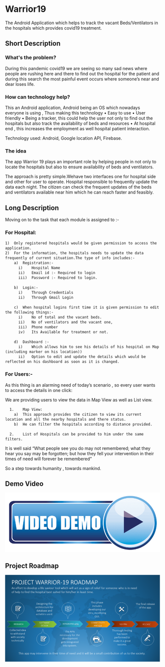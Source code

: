 # Warrior19
The Android Application which helps to track the vacant Beds/Ventilators in the hospitals which provides covid19 treatment.

## Short Description

### What's the problem?
During this pandemic covid19 we are seeing so many sad news where people are rushing here and there to find out the hospital for the patient and during this search the most painful event occurs where someone’s near and dear loses life.

### How can technology help?
This an Android application, Android being an OS which nowadays everyone is using , Thus making this technology
•	Easy to use
•	User friendly
•	Being a tracker, this could help the user not only to find out the hospitals but also track the availability of beds and resources
•	 At hospital end , this increases the employment as well hospital patient interaction.

Technology used: Android, Google location API, Firebase.

### The idea
The app Warrior 19 plays an important role by helping people in not only to locate the hospitals but also to ensure availability of beds and ventilators.

The approach is pretty simple.Wehave two interfaces one for hospital side and other for user to operate. Hospital responsible to frequently update the data each night. The citizen can check the frequent updates of the beds and ventilators available near him which he can reach faster and feasibly.


## Long Description
Moving on to the task that each module is assigned to :-

### For Hospital:

    1)	Only registered hospitals would be given permission to access the application. 
    2)	For the information, the hospitals needs to update the data frequently of current situation.The type of info includes:-
        a)	Registration:-
          i)	Hospital Name
          ii)	Email id :- Required to login
          iii)	Password :- Required to login.

        b)	Login:-
          i)	Through Credentials
          ii)	Through Gmail Login

        c)	When hospital logins first time it is given permission to edit the following things:-
          i)	No of total and the vacant beds.
          ii)	No of ventilators and the vacant one,
          iii)	Phone number
          iv)	Its Available for treatment or not.

        d)	Dashboard :- 
          i)	Which allows him to see his details of his hospital on Map (including marker on his location))
          ii)	Option to edit and update the details which would be reflected on his dashboard as soon as it is changed.

### For Users:-
As this thing is an alarming need of today’s scenario , so every user wants to access the details in one click:

We are providing users to view the data in Map View as well as List view.
   
      1.	Map View:
        a)	This approach provides the citizen to view its current location and all the nearby hospitals and there status.
        b)	He can filter the hospitals according to distance provided.

      2.	List of Hospitals can be provided to him under the same filters.

It is well said “What people see you do may not remembered; what they hear you say may be forgotten; but how they fell your intervention in their times of need will forever be remembered”

So a step towards humanity , towards mankind.

## Demo Video
[![Alt text](https://github.com/siddharth1597/Warrior19/blob/master/video-demo.png)](https://drive.google.com/file/d/1NPwZ9vrIwY5cQqWxL5VzxFCHb_nqiLeI/view?usp=drivesdk)

## Project Roadmap
![alt text](https://github.com/siddharth1597/Warrior19/blob/master/roadmap.png?raw=true)

